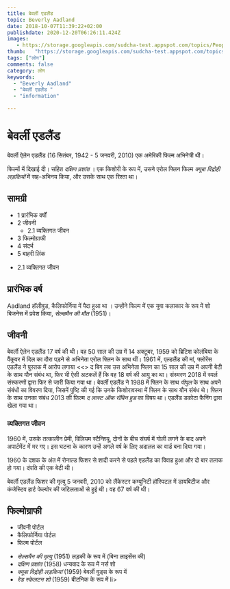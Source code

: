 ```yaml
---
title: बेवर्ली एडलैंड 
topic: Beverly Aadland
date: 2018-10-07T11:39:22+02:00
publishdate: 2020-12-20T06:26:11.424Z
images: 
   - https://storage.googleapis.com/sudcha-test.appspot.com/topics/People/beverly_aadland/1.jpeg
thumb:   "https://storage.googleapis.com/sudcha-test.appspot.com/topics/People/beverly_aadland/thumb.jpeg"
tags: ["लोग"]
comments: false
category: लोग
keywords: 
  - "Beverly Aadland"
  - "बेवर्ली एडलैंड "
  - "information"

---
```

<h1> बेवर्ली एडलैंड </h1> <p> </p> <p> बेवर्ली ऐलेन एडलैंड (16 सितंबर, 1942 - 5 जनवरी, 2010) एक अमेरिकी फिल्म अभिनेत्री थी। </p> <p> फिल्मों में दिखाई दी। सहित <i> दक्षिण प्रशांत </i>। एक किशोरी के रूप में, उसने एरोल फ्लिन फिल्म <i> क्यूबा विद्रोही लड़कियों </i> में सह-अभिनय किया, और उसके साथ एक रिश्ता था। </p> <h2> सामग्री </h2> <ul> <li> 1 प्रारंभिक वर्षों </li> <li> 2 जीवनी <ul> <li> 2.1 व्यक्तिगत जीवन </li> </ul> </li> <li> 3 फिल्मोग्राफी </li> <li> 4 संदर्भ </li> <li> 5 बाहरी लिंक </li> </ul> <ul> <li> 2.1 व्यक्तिगत जीवन </li> </ul> <h2> प्रारंभिक वर्ष </h2> <p> Aadland हॉलीवुड, कैलिफोर्निया में पैदा हुआ था । उन्होंने फिल्म में एक युवा कलाकार के रूप में शो बिजनेस में प्रवेश किया, <i> सेल्समैन की मौत </i> (1951)। </p> <h2> जीवनी </h2> <p> बेवर्ली ऐलेन एडलैंड 17 वर्ष की थी। वह 50 साल की उम्र में 14 अक्टूबर, 1959 को ब्रिटिश कोलंबिया के वैंकूवर में दिल का दौरा पड़ने से अभिनेता एरोल फ्लिन के साथ थीं। 1961 में, एल्डलैंड की मां, फ्लोरेंस एडलैंड ने पुस्तक में आरोप लगाया <<> द बिग लव </i> उस अभिनेता फ्लिन का 15 साल की उम्र में अपनी बेटी के साथ यौन संबंध था, फिर भी ऐसी अटकलें हैं कि वह 18 वर्ष की आयु का था। संस्मरण 2018 में स्पर्ल संस्करणों द्वारा फिर से जारी किया गया था। बेवर्ली एडलैंड ने 1988 में फ्लिन के साथ <i> पीपुल </i> के साथ अपने संबंधों का विवरण दिया, जिसमें पुष्टि की गई कि उनके किशोरावस्था में फ्लिन के साथ यौन संबंध थे। फ्लिन के साथ उनका संबंध 2013 की फिल्म <i> द लास्ट ऑफ रॉबिन हुड </i> का विषय था। एडलैंड डकोटा फैनिंग द्वारा खेला गया था। </p> <h3> व्यक्तिगत जीवन </h3> <p> 1960 में, उसके तत्कालीन प्रेमी, विलियम स्टैन्शियू, दोनों के बीच संघर्ष में गोली लगने के बाद अपने अपार्टमेंट में मर गए। इस घटना के कारण उन्हें अगले वर्ष के लिए अदालत का वार्ड बना दिया गया। </p> <p> 1960 के दशक के अंत में रोनाल्ड फिशर से शादी करने से पहले एडलैंड का विवाह हुआ और दो बार तलाक हो गया। दंपति की एक बेटी थी। </p> <p> बेवर्ली एडलैंड फिशर की मृत्यु 5 जनवरी, 2010 को लैंकेस्टर कम्युनिटी हॉस्पिटल में डायबिटीज और कंजेस्टिव हार्ट फेल्योर की जटिलताओं से हुई थी। वह 67 वर्ष की थी। </p> <h2> फिल्मोग्राफी </h2> <ul> <li> जीवनी पोर्टल </li> <li> कैलिफोर्निया पोर्टल </li> <li> फिल्म पोर्टल </li> </ul> <ul> <li> <i> सेल्समैन की मृत्यु </i> (1951) लड़की के रूप में (बिना लाइसेंस की) </li> <li> <i> दक्षिण प्रशांत </i> (1958) धन्यवाद के रूप में नर्स शो </li> <li> <i> क्यूबा विद्रोही लड़कियां </i> (1959) बेवर्ली वुड्स के रूप में </li> <li> <i> रेड स्केलटन शो </i> (1959) बीटनिक के रूप में </i> li> </ul> 